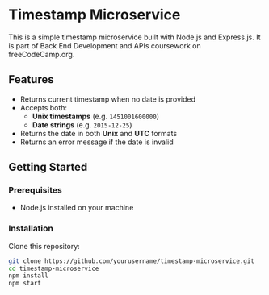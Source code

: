 # Timestamp Microservice

This is a simple timestamp microservice built with Node.js and Express.js. It is part of Back End Development and APIs coursework on freeCodeCamp.org.

## Features

- Returns current timestamp when no date is provided
- Accepts both:
  - **Unix timestamps** (e.g. `1451001600000`)
  - **Date strings** (e.g. `2015-12-25`)
- Returns the date in both **Unix** and **UTC** formats
- Returns an error message if the date is invalid

## Getting Started


### Prerequisites

- Node.js installed on your machine

### Installation

Clone this repository:

   ```bash
   git clone https://github.com/yourusername/timestamp-microservice.git
   cd timestamp-microservice
   npm install
   npm start


